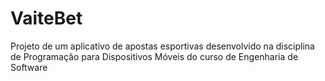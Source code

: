 # VaiteBet
 
Projeto de um aplicativo de apostas esportivas desenvolvido na disciplina de Programação para Dispositivos Móveis do curso de Engenharia de Software
